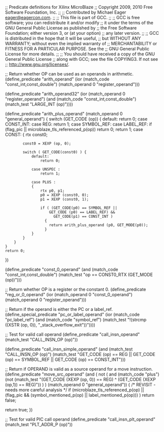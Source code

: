 ;; Predicate definitions for Xilinx MicroBlaze
;; Copyright 2009, 2010 Free Software Foundation, Inc.
;;
;; Contributed by Michael Eager <eager@eagercon.com>.
;;
;; This file is part of GCC.
;;
;; GCC is free software; you can redistribute it and/or modify
;; it under the terms of the GNU General Public License as published by
;; the Free Software Foundation; either version 3, or (at your option)
;; any later version.
;;
;; GCC is distributed in the hope that it will be useful,
;; but WITHOUT ANY WARRANTY; without even the implied warranty of
;; MERCHANTABILITY or FITNESS FOR A PARTICULAR PURPOSE.  See the
;; GNU General Public License for more details.
;;
;; You should have received a copy of the GNU General Public License
;; along with GCC; see the file COPYING3.  If not see
;; <http://www.gnu.org/licenses/>.  


;; Return whether OP can be used as an operands in arithmetic.
(define_predicate "arith_operand"
  (ior (match_code "const_int,const_double")
       (match_operand 0 "register_operand")))

(define_predicate "arith_operand32"
  (ior (match_operand 0 "register_operand")
       (and (match_code "const_int,const_double")
	    (match_test "LARGE_INT (op)"))))

(define_predicate "arith_plus_operand"
 (match_operand 0 "general_operand")
{
	switch (GET_CODE (op)) {
		default:
			return 0;
		case CONST_INT:
		case REG:
			return 1;
		case SYMBOL_REF:
		case LABEL_REF:
			if (flag_pic || microblaze_tls_referenced_p(op))
				return 0;
			return 1;
		case CONST:
		{
			rtx const0;

			const0 = XEXP (op, 0);

			switch ( GET_CODE(const0) ) {
				default:
					return 0;

				case UNSPEC :
					return 1;

				case PLUS :
				{
					rtx p0, p1;
					p0 = XEXP (const0, 0);
					p1 = XEXP (const0, 1);

					if ( (GET_CODE(p0) == SYMBOL_REF ||
						GET_CODE (p0) == LABEL_REF) &&
					      GET_CODE(p1) == CONST_INT )
					  {
						return arith_plus_operand (p0, GET_MODE(p0));
					  }
				}
			}
		}
	}
	return 0;
})

(define_predicate "const_0_operand"
  (and (match_code "const_int,const_double")
       (match_test "op == CONST0_RTX (GET_MODE (op))")))

;; Return whether OP is a register or the constant 0.
(define_predicate "reg_or_0_operand"
  (ior (match_operand 0 "const_0_operand")
       (match_operand 0 "register_operand")))

;;  Return if the operand is either the PC or a label_ref.  
(define_special_predicate "pc_or_label_operand"
  (ior (match_code "pc,label_ref")
       (and (match_code "symbol_ref")
            (match_test "!(strcmp ((XSTR (op, 0)), \"_stack_overflow_exit\"))"))))

;; Test for valid call operand
(define_predicate "call_insn_operand"
  (match_test "CALL_INSN_OP (op)"))

(define_predicate "call_insn_simple_operand"
  (and (match_test "CALL_INSN_OP (op)")
       (match_test "GET_CODE (op) == REG || GET_CODE (op) == SYMBOL_REF || GET_CODE (op) == CONST_INT")))

;; Return if OPERAND is valid as a source operand for a move instruction.
(define_predicate "move_src_operand"
  (and (
     not (
       and (match_code "plus")
           (not (match_test "(GET_CODE (XEXP (op, 0)) == REG) ^ (GET_CODE (XEXP (op,1)) == REG)"))
	 )
       )
       (match_operand 0 "general_operand"))
{
  /* REVISIT - needs more careful analysis */
  if (microblaze_tls_referenced_p(op) ||
      (flag_pic && (symbol_mentioned_p(op) || label_mentioned_p(op))) ) 
    return false;

  return true;
})

;; Test for valid PIC call operand
(define_predicate "call_insn_plt_operand"
  (match_test "PLT_ADDR_P (op)"))
